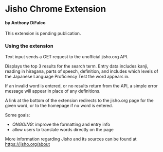 # Jisho Chrome Extension

#### by Anthony DiFalco

This extension is pending publication.

### Using the extension

Text input sends a GET request to the unofficial jisho.org API.

Displays the top 3 results for the search term. Entry data includes kanji, reading in hiragana, parts of speech, definition, and includes which levels of the Japanese Language Proficiency Test the word appears in.

If an invalid word is entered, or no results return from the API, a simple error message will appear in place of any definitions.

A link at the bottom of the extension redirects to the jisho.org page for the given word, or to the homepage if no word is entered.

Some goals:
* _ONGOING:_ improve the formatting and entry info
* allow users to translate words directly on the page

More information regarding Jisho and its sources can be found at https://jisho.org/about
